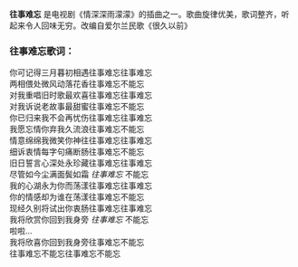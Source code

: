 

**往事难忘** 是电视剧《情深深雨濛濛》的插曲之一。歌曲旋律优美，歌词整齐，听起来令人回味无穷。改编自爱尔兰民歌《很久以前》

### 往事难忘歌词：

你可记得三月暮初相遇往事难忘往事难忘  
两相偎处微风动落花香往事难忘不能忘  
对我重唱旧时歌最欢喜往事难忘往事难忘  
对我诉说老故事最甜蜜往事难忘不能忘  
你已归来我不会再忧伤往事难忘往事难忘  
我愿忘情你弃我久流浪往事难忘不能忘  
情意绵绵我微笑你神往往事难忘往事难忘  
细诉衷情每字句痛断肠往事难忘不能忘  
旧日誓言心深处永珍藏往事难忘往事难忘  
尽管如今尘满面鬓如霜 _往事难忘_ 不能忘  
我的心湖永为你而荡漾往事难忘往事难忘  
你的情感却为谁在荡漾往事难忘不能忘  
现经久别将试出你衷肠往事难忘往事难忘  
我将欣赏你回到我身旁 _往事难忘_ 不能忘  
啦啦...  
我将欣喜你回到我身旁往事难忘不能忘  
往事难忘不能忘往事难忘不能忘

